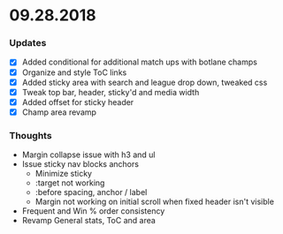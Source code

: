# 09.28.2018


### Updates

- [x] Added conditional for additional match ups with botlane champs
- [x] Organize and style ToC links
- [x] Added sticky area with search and league drop down, tweaked css
- [x] Tweak top bar, header, sticky'd and media width
- [x] Added offset for sticky header
- [x] Champ area revamp

### Thoughts

* Margin collapse issue with h3 and ul
* Issue sticky nav blocks anchors
    - Minimize sticky
    - :target not working
    - :before spacing, anchor / label
    - Margin not working on initial scroll when fixed header isn't visible
* Frequent and Win % order consistency
* Revamp General stats, ToC and area
